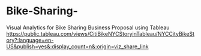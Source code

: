 # Bike-Sharing-
Visual Analytics for Bike Sharing Business Proposal using Tableau
https://public.tableau.com/views/CitiBikeNYCStoryinTableau/NYCCityBikeStory?:language=en-US&publish=yes&:display_count=n&:origin=viz_share_link

